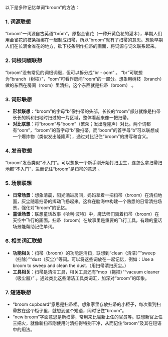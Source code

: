 以下是多种记忆单词“broom”的方法：

### 1. 词源联想
“broom”一词源自古英语“brōm”，原指金雀花（一种开黄色花的灌木），早期人们用金雀花的枝条捆绑在一起制成扫帚，所以“broom”就有了扫帚的意思。想象早期人们在长满金雀花的地方，砍下枝条制作扫帚的画面，将词源与词义联系起来。 

### 2. 词根词缀联想
“broom”没有常见的词根词缀，但可以拆分成“br - oom” 。 “br”可联想为“branch（树枝）”，“oom”可看作房间“room”的一部分。想象用树枝（branch）做的东西在房间（room）里清扫，这个东西就是扫帚（broom） 。 

### 3. 词形联想
 - **形状联想**：“broom”的字母“b”像扫帚的头部，长长的“room”部分就像是扫帚长长的柄和扫地时扫过的一片区域，整体看起来像一把扫帚。
 - **对比联想**：将“broom”与“boom”（繁荣；发出隆隆声）对比。两个词都有“oom”，“broom”的首字母“b”像扫帚，而“boom”的首字母“b”可以联想成一个爆炸物（类似发出隆隆声），通过对比记住“broom”的拼写和含义。 

### 4. 发音联想
“broom”发音类似“不入门”。可以想象一个新手刚开始打扫卫生，连怎么拿扫帚扫地都“不入门”，进而记住“broom”是扫帚的意思 。 

### 5. 场景联想
 - **日常场景**：想象清晨，阳光洒进房间，妈妈拿着一把扫帚（broom）在清扫地面，灰尘随着扫帚的挥动飞扬起来。这样在脑海中构建一个熟悉的日常清扫场景，强化对“broom”的记忆。 
 - **童话场景**：联想童话故事《哈利·波特》中，魔法师们骑着扫帚（broom）在天空中飞行的画面。扫帚（broom）在故事里是重要的飞行工具，有趣的童话场景能帮助记住单词。 

### 6. 相关词汇联想
 - **功能相关**：扫帚（broom）的功能是清扫，联想到“clean（清洁）”“sweep（扫除）”“dust（灰尘）”等词。可以将这些词放在一起记忆，例如：Use a broom to sweep and clean the dust.（用扫帚清扫灰尘。） 
 - **工具相关**：扫帚是清洁工具，相关工具还有“mop（拖把）”“vacuum cleaner（吸尘器）” 。通过类比这些清洁工具类词汇，加深对“broom”的印象。 

### 7. 短语联想
 - “broom cupboard”意思是扫帚柜。想象家里存放扫帚的小柜子，每次看到扫帚放在这个柜子里，就想到这个短语，同时记住“broom”。 
 - “new broom”字面意思是新扫帚，常用来比喻新上任的官员等。联想新官上任三把火，就像新扫帚刚使用时清扫得特别干净，从而记住“broom”及其在短语中的用法。 